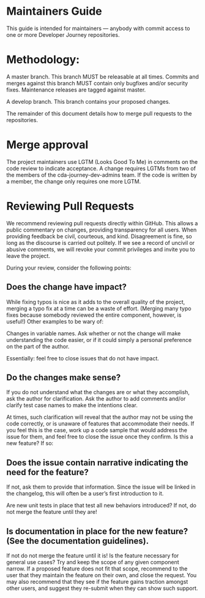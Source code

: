 # Maintainers Guide

This guide is intended for maintainers — anybody with commit access to one or more Developer Journey repositories.

# Methodology:

A master branch. This branch MUST be releasable at all times. Commits and merges against this branch MUST contain only bugfixes and/or security fixes. Maintenance releases are tagged against master.

A develop branch. This branch contains your proposed changes.

The remainder of this document details how to merge pull requests to the repositories.

# Merge approval

The project maintainers use LGTM (Looks Good To Me) in comments on the code review to indicate acceptance. A change requires LGTMs from two of the members of the cda-journey-dev-admins team. If the code is written by a member, the change only requires one more LGTM.

# Reviewing Pull Requests

We recommend reviewing pull requests directly within GitHub. This allows a public commentary on changes, providing transparency for all users. When providing feedback be civil, courteous, and kind. Disagreement is fine, so long as the discourse is carried out politely.
If we see a record of uncivil or abusive comments, we will revoke your commit privileges and invite you to leave the project.

During your review, consider the following points:

## Does the change have impact?

While fixing typos is nice as it adds to the overall quality of the project, merging a typo fix at a time can be a waste of effort. (Merging many typo fixes because somebody reviewed the entire component, however, is useful!) Other examples to be wary of:

Changes in variable names. Ask whether or not the change will make understanding the code easier, or if it could simply a personal preference on the part of the author.

Essentially: feel free to close issues that do not have impact.

## Do the changes make sense?

If you do not understand what the changes are or what they accomplish, ask the author for clarification. Ask the author to add comments and/or clarify test case names to make the intentions clear.

At times, such clarification will reveal that the author may not be using the code correctly, or is unaware of features that accommodate their needs. If you feel this is the case, work up a code sample that would address the issue for them, and feel free to close the issue once they confirm.
Is this a new feature? If so:

## Does the issue contain narrative indicating the need for the feature?

If not, ask them to provide that information. Since the issue will be linked in the changelog, this will often be a user’s first introduction to it.

Are new unit tests in place that test all new behaviors introduced? If not, do not merge the feature until they are!

## Is documentation in place for the new feature? (See the documentation guidelines).
If not do not merge the feature until it is! Is the feature necessary for general use cases? Try and keep the scope of any given component narrow. If a proposed feature does not fit that scope, recommend to the user that they maintain the feature on their own, and close the request.
You may also recommend that they see if the feature gains traction amongst other users, and suggest they re-submit when they can show such support.
